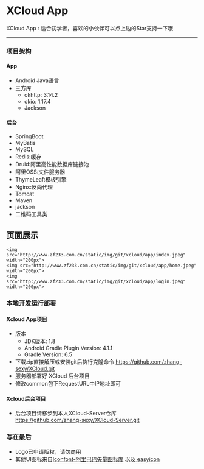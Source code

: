 # XCloud App

XCloud App : 适合初学者，喜欢的小伙伴可以点上边的Star支持一下哦

***

### 项目架构

#### App

* Android Java语言
* 三方库
    * okhttp: 3.14.2
    * okio: 1.17.4
    * Jackson

#### 后台

* SpringBoot
* MyBatis
* MySQL
* Redis:缓存
* Druid:阿里高性能数据库链接池
* 阿里OSS:文件服务器 
* ThymeLeaf:模板引擎
* Nginx:反向代理
* Tomcat
* Maven
* jackson
* 二维码工具类

## 页面展示
    <img src="http://www.zf233.com.cn/static/img/git/xcloud/app/index.jpeg" width="200px">
    <img src="http://www.zf233.com.cn/static/img/git/xcloud/app/home.jpeg" width="200px">
    <img src="http://www.zf233.com.cn/static/img/git/xcloud/app/login.jpeg" width="200px">

### 本地开发运行部署

#### Xcloud App项目

* 版本
    * JDK版本: 1.8
    * Android Gradle Plugin Version: 4.1.1
    * Gradle Version: 6.5
* 下载zip直接解压或安装git后执行克隆命令 https://github.com/zhang-sexy/XCloud.git
* 服务器部署好 XCloud 后台项目
* 修改common包下RequestURL中IP地址即可

#### Xcloud后台项目

* 后台项目请移步到本人XCloud-Server仓库 </br>https://github.com/zhang-sexy/XCloud-Server.git

### 写在最后

* Logo已申请版权，请勿商用
* 其他UI图标来自<a href="https://http://www.iconfont.cn">Iconfont-阿里巴巴矢量图标库</a> 以及<a href="https://http://www.easyicon.net">
  easyicon</a>
